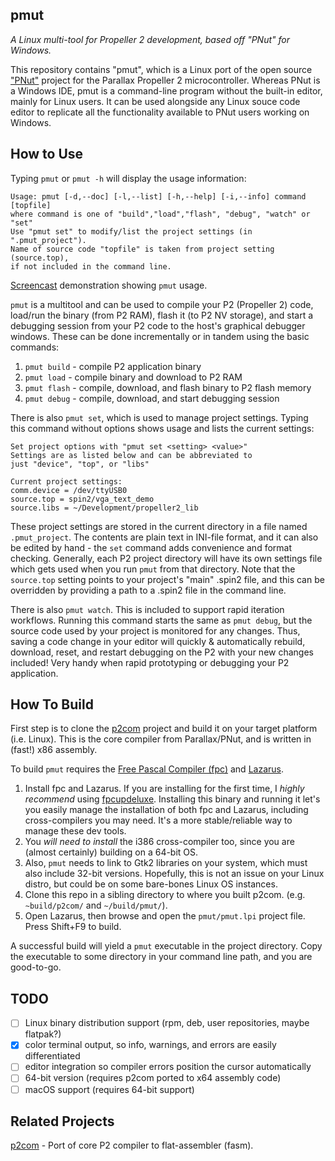 pmut
----

_A Linux multi-tool for Propeller 2 development, based off "PNut" for Windows._

This repository contains "pmut", which is a Linux port of the open source ["PNut"](https://github.com/parallaxinc/P2_PNut_Public) project for the Parallax Propeller 2 microcontroller. Whereas PNut is a Windows IDE, pmut is a command-line program without the built-in editor, mainly for Linux users. It can be used alongside any Linux souce code editor to replicate all the functionality available to PNut users working on Windows.

How to Use
----------
Typing `pmut` or `pmut -h` will display the usage information:

    Usage: pmut [-d,--doc] [-l,--list] [-h,--help] [-i,--info] command [topfile]
    where command is one of "build","load","flash", "debug", "watch" or "set"
    Use "pmut set" to modify/list the project settings (in ".pmut_project").
    Name of source code "topfile" is taken from project setting (source.top),
    if not included in the command line.

[Screencast](https://youtu.be/4CpEbOnRTmQ) demonstration showing `pmut` usage.

`pmut` is a multitool and can be used to compile your P2 (Propeller 2) code, load/run the binary (from P2 RAM), flash it (to P2 NV storage), and start a debugging session from your P2 code to the host's graphical debugger windows. These can be done  incrementally or in tandem using the basic commands:

1. `pmut build` - compile P2 application binary
2. `pmut load` - compile binary and download to P2 RAM
3. `pmut flash` - compile, download, and flash binary to P2 flash memory
4. `pmut debug` - compile, download, and start debugging session

There is also `pmut set`, which is used to manage project settings. Typing this command without options shows usage and lists the current settings:

    Set project options with "pmut set <setting> <value>"
    Settings are as listed below and can be abbreviated to
    just "device", "top", or "libs"

    Current project settings:
    comm.device = /dev/ttyUSB0
    source.top = spin2/vga_text_demo
    source.libs = ~/Development/propeller2_lib

These project settings are stored in the current directory in a file named `.pmut_project`. The contents are plain text in INI-file format, and it can also be edited by hand - the `set` command adds convenience and format checking. Generally, each P2 project directory will have its own settings file which gets used when you run `pmut` from that directory. Note that the `source.top` setting points to your project's "main" .spin2 file, and this can be overridden by providing a path to a .spin2 file in the command line.

There is also `pmut watch`. This is included to support rapid iteration workflows. Running this command starts the same as `pmut debug`, but the source code used by your project is monitored for any changes. Thus, saving a code change in your editor will quickly & automatically rebuild, download, reset, and restart debugging on the P2 with your new changes included! Very handy when rapid prototyping or debugging your P2 application.

How To Build
------------

First step is to clone the [p2com](https://github.com/BrianHoldsworth/p2com) project and build it on your target platform (i.e. Linux). This is the core compiler from Parallax/PNut, and is written in (fast!) x86 assembly.

To build `pmut` requires the [Free Pascal Compiler (fpc)](https://www.freepascal.org/) and [Lazarus](https://www.lazarus-ide.org/). 

1. Install fpc and Lazarus. If you are installing for the first time, I _highly recommend_ using [fpcupdeluxe](https://github.com/LongDirtyAnimAlf/fpcupdeluxe/releases). Installing this binary and running it let's you easily manage the installation of both fpc and Lazarus, including cross-compilers you may need. It's a more stable/reliable way to manage these dev tools.
2. You _will need to install_ the i386 cross-compiler too, since you are (almost certainly) building on a 64-bit OS.
3. Also, `pmut` needs to link to Gtk2 libraries on your system, which must also include 32-bit versions. Hopefully, this is not an issue on your Linux distro, but could be on some bare-bones Linux OS instances.
4. Clone this repo in a sibling directory to where you built p2com. (e.g. `~build/p2com/` and `~/build/pmut/`).
5. Open Lazarus, then browse and open the `pmut/pmut.lpi` project file. Press Shift+F9 to build.

A successful build will yield a `pmut` executable in the project directory. Copy the executable to some directory in your command line path, and you are good-to-go.

TODO
----

- [ ] Linux binary distribution support (rpm, deb, user repositories, maybe flatpak?)
- [x] color terminal output, so info, warnings, and errors are easily differentiated
- [ ] editor integration so compiler errors position the cursor automatically
- [ ] 64-bit version (requires p2com ported to x64 assembly code)
- [ ] macOS support (requires 64-bit support)

Related Projects
----------------

[p2com](https://github.com/BrianHoldsworth/p2com) - Port of core P2 compiler to flat-assembler (fasm).
 
